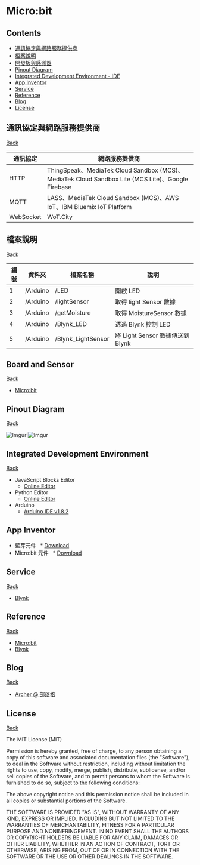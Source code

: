 # Micro:bit

## Contents

- [通訊協定與網路服務提供商](#通訊協定與網路服務提供商)
- [檔案說明](#檔案說明)
- [開發板與感測器](#board-and-sensor)
- [Pinout Diagram](#pinout-diagram)
- [Integrated Development Environment - IDE](#integrated-development-environment)
- [App Inventor](#app-inventor)
- [Service](#service)
- [Reference](#reference)
- [Blog](#blog)
- [License](#license)

## 通訊協定與網路服務提供商                 
[Back](#contents)

| 通訊協定 | 網路服務提供商 |
|---|---|
| HTTP | ThingSpeak、MediaTek Cloud Sandbox (MCS)、MediaTek Cloud Sandbox Lite (MCS Lite)、Google Firebase |
| MQTT | LASS、MediaTek Cloud Sandbox (MCS)、AWS IoT、IBM Bluemix IoT Platform |
| WebSocket | WoT.City |

## 檔案說明
[Back](#contents)

| 編號 | 資料夾 |  檔案名稱 | 說明  |
|---|---|---|---|
|1| /Arduino  | /LED | 開啟 LED  |
|2| /Arduino  | /lightSensor | 取得 light Sensor 數據 |
|3| /Arduino  | /getMoisture  | 取得 MoistureSensor 數據 |
|4| /Arduino  | /Blynk_LED | 透過 Blynk 控制 LED |
|5| /Arduino  | /Blynk_LightSensor |  將 Light Sensor 數據傳送到 Blynk  |

## Board and Sensor
[Back](#contents)

* [Micro:bit](http://microbit.org/)

## Pinout Diagram
[Back](#contents)

![Imgur](http://i.imgur.com/YT8kXJ0.jpg)
![Imgur](http://i.imgur.com/tMi6rZj.jpg)

## Integrated Development Environment
[Back](#contents)
 
 * JavaScript Blocks Editor
   *  [Online Editor](https://makecode.microbit.org/#)
 * Python Editor
   *  [Online Editor](http://python.microbit.org/)  
 * Arduino
   *  [Arduino IDE v1.8.2](https://www.arduino.cc/en/Main/Software)

## App Inventor

 * 藍芽元件
   *  [Download](http://iot.appinventor.mit.edu/assets/edu.mit.appinventor.ble.aix)
 * Micro:bit 元件
   *  [Download](http://iot.appinventor.mit.edu/assets/com.bbc.microbit.profile.aix)
   
## Service
[Back](#contents)

* [Blynk](http://www.blynk.cc/)

## Reference
[Back](#contents)

* [Micro:bit](http://microbit.org/)
* [Blynk](http://www.blynk.cc/)

## Blog
[Back](#contents)

* [Archer @ 部落格](https://github.com/ArcherHuang/MyBlog/blob/master/README.md)

## License
[Back](#contents)

The MIT License (MIT)

Permission is hereby granted, free of charge, to any person obtaining a copy of this software and associated documentation files (the "Software"), to deal in the Software without restriction, including without limitation the rights to use, copy, modify, merge, publish, distribute, sublicense, and/or sell copies of the Software, and to permit persons to whom the Software is furnished to do so, subject to the following conditions:

The above copyright notice and this permission notice shall be included in all copies or substantial portions of the Software.

THE SOFTWARE IS PROVIDED "AS IS", WITHOUT WARRANTY OF ANY KIND, EXPRESS OR IMPLIED, INCLUDING BUT NOT LIMITED TO THE WARRANTIES OF MERCHANTABILITY, FITNESS FOR A PARTICULAR PURPOSE AND NONINFRINGEMENT. IN NO EVENT SHALL THE AUTHORS OR COPYRIGHT HOLDERS BE LIABLE FOR ANY CLAIM, DAMAGES OR OTHER LIABILITY, WHETHER IN AN ACTION OF CONTRACT, TORT OR OTHERWISE, ARISING FROM, OUT OF OR IN CONNECTION WITH THE SOFTWARE OR THE USE OR OTHER DEALINGS IN THE SOFTWARE.

